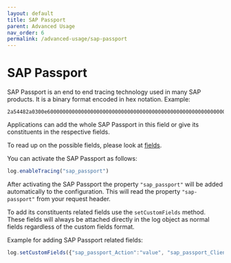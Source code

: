 ```yaml
---
layout: default
title: SAP Passport
parent: Advanced Usage
nav_order: 6
permalink: /advanced-usage/sap-passport
---
```


# SAP Passport

SAP Passport is an end to end tracing technology used in many SAP products.
It is a binary format encoded in hex notation.
Example:

```text
2a54482a0300e60000000000000000000000000000000000000000000000000000000000000000000000000000000000000000000000000000000000000000000000000000000000000000000000000000000000000000000000000000000000000000000000000000000000000000000000000000000000000000000000000000000000000000000000000000000000000000000000000000000000000000000000000000000000000000000000000000000000000000000000000000000000000000000000000000000000000000000000000000000000000000000000000000002a54482a
```

Applications can add the whole SAP Passport in this field or give its constituents in the respective fields.

To read up on the possible fields, please look at [fields](https://github.com/SAP/cf-java-logging-support/blob/master/cf-java-logging-support-core/beats/app-logs/docs/fields.asciidoc).

You can activate the SAP Passport as follows:

```js
log.enableTracing("sap_passport") 
```

After activating the SAP Passport the property `"sap_passport"` will be added automatically to the configuration. This will read the property `"sap-passport"` from your request header.

To add its constituents related fields use the `setCustomFields` method. These fields will always be attached directly in the log object as normal fields regardless of the custom fields format.

Example for adding SAP Passport related fields:

```js
log.setCustomFields({"sap_passport_Action":"value", "sap_passport_ClientNumber":"1234"}) 
```
